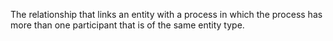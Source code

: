 The relationship that links an entity with a process in which the process has more than one participant that is of the same entity type.